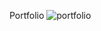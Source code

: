 Portfolio
![portfolio](https://user-images.githubusercontent.com/22659815/172256912-bfc6a086-80ed-405a-85d6-de572cea07c2.png)
